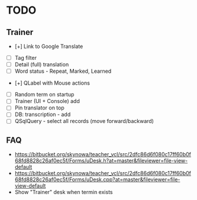 # TODO

## Trainer

- [+] Link to Google Translate
- [ ] Tag filter
- [ ] Detail (full) translation
- [ ] Word status - Repeat, Marked, Learned
- [+] QLabel with Mouse actions
- [ ] Random term on startup
- [ ] Trainer (UI + Console) add
- [ ] Pin translator on top
- [ ] DB: transcription - add
- [ ] QSqlQuery - select all records (move forward/backward)

## FAQ

- https://bitbucket.org/skynowa/teacher_vcl/src/2dfc86d6f080c17ff60b0f68fd8828c26af0ec5f/Forms/uDesk.h?at=master&fileviewer=file-view-default
- https://bitbucket.org/skynowa/teacher_vcl/src/2dfc86d6f080c17ff60b0f68fd8828c26af0ec5f/Forms/uDesk.cpp?at=master&fileviewer=file-view-default
- Show "Trainer" desk when termin exists

